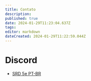```yaml
---
title: Contato
description: 
published: true
date: 2024-01-29T11:23:04.637Z
tags: 
editor: markdown
dateCreated: 2024-01-29T11:22:59.044Z
---
```


# Discord
- [SRD 5e PT-BR](https://discord.gg/XA6DUSUuNH)